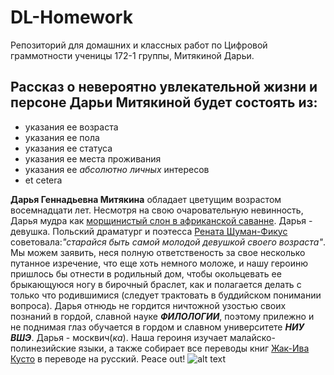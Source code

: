 # DL-Homework
Репозиторий для домашних и классных работ по Цифровой граммотности ученицы 172-1 группы, Митякиной Дарьи.
## Рассказ о невероятно увлекательной жизни и персоне Дарьи Митякиной будет состоять из:
* указания ее возраста
* указания ее пола
* указания ее статуса
* указания ее места проживания
* указания ее _абсолютно личных_ интересов
* et cetera

**Дарья Геннадьевна Митякина** обладает цветущим возрастом восемнадцати лет. Несмотря на свою очаровательную невинность, Дарья мудра как [морщинистый слон в африканской саванне](https://www.syl.ru/misc/i/ai/167018/620239.jpg). Дарья - девушка. Польский драматург и поэтесса [Рената Шуман-Фикус](https://info.wikireading.ru/275090) советовала:_"старайся быть самой молодой девушкой своего возраста"_. Мы можем заявить, неся полную ответственость за свое несколько путанное изречение, что еще хоть немного моложе, и нашу героиню пришлось бы отнести в родильный дом, чтобы окольцевать ее брыкающуюся ногу в бирочный браслет, как и полагается делать с только что родившимися (следует трактовать в буддийском понимании вопроса). Дарья отнюдь не гордится ничтожной узостью своих познаний в гордой, славной науке **_ФИЛОЛОГИИ_**, поэтому прилежно и не поднимая глаз обучается в гордом и славном университете **_НИУ ВШЭ_**. Дарья - москвич(_ка_). Наша героиня изучает малайско-полинезийские языки, а также собирает все переводы книг [Жак-Ива Кусто](https://ru.wikipedia.org/wiki/%D0%9A%D1%83%D1%81%D1%82%D0%BE,_%D0%96%D0%B0%D0%BA-%D0%98%D0%B2) в переводе на русский. Peace out!
![alt text](http://epitafii.ru/wp-content/uploads/2014/01/%D1%84%D0%BE%D1%82%D0%BE-%D0%96%D0%B0%D0%BA-%D0%98%D0%B2-%D0%9A%D1%83%D1%81%D1%82%D0%BE-1.jpg)
